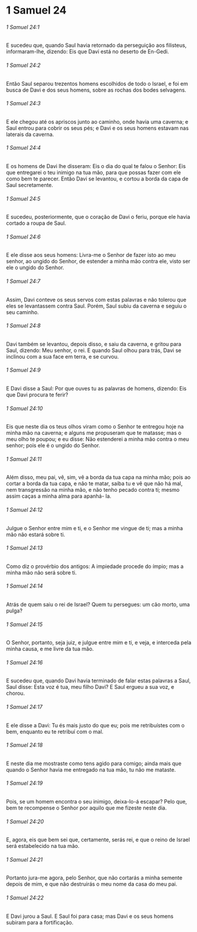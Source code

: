 # 1 Samuel 24

###### 1 Samuel 24:1

E sucedeu que, quando Saul havia retornado da perseguição aos filisteus, informaram-lhe, dizendo: Eis que Davi está no deserto de En-Gedi.

###### 1 Samuel 24:2

Então Saul separou trezentos homens escolhidos de todo o Israel, e foi em busca de Davi e dos seus homens, sobre as rochas dos bodes selvagens.

###### 1 Samuel 24:3

E ele chegou até os apriscos junto ao caminho, onde havia uma caverna; e Saul entrou para cobrir os seus pés; e Davi e os seus homens estavam nas laterais da caverna.

###### 1 Samuel 24:4

E os homens de Davi lhe disseram: Eis o dia do qual te falou o Senhor: Eis que entregarei o teu inimigo na tua mão, para que possas fazer com ele como bem te parecer. Então Davi se levantou, e cortou a borda da capa de Saul secretamente.

###### 1 Samuel 24:5

E sucedeu, posteriormente, que o coração de Davi o feriu, porque ele havia cortado a roupa de Saul.

###### 1 Samuel 24:6

E ele disse aos seus homens: Livra-me o Senhor de fazer isto ao meu senhor, ao ungido do Senhor, de estender a minha mão contra ele, visto ser ele o ungido do Senhor.

###### 1 Samuel 24:7

Assim, Davi conteve os seus servos com estas palavras e não tolerou que eles se levantassem contra Saul. Porém, Saul subiu da caverna e seguiu o seu caminho.

###### 1 Samuel 24:8

Davi também se levantou, depois disso, e saiu da caverna, e gritou para Saul, dizendo: Meu senhor, o rei. E quando Saul olhou para trás, Davi se inclinou com a sua face em terra, e se curvou.

###### 1 Samuel 24:9

E Davi disse a Saul: Por que ouves tu as palavras de homens, dizendo: Eis que Davi procura te ferir?

###### 1 Samuel 24:10

Eis que neste dia os teus olhos viram como o Senhor te entregou hoje na minha mão na caverna; e alguns me propuseram que te matasse; mas o meu olho te poupou; e eu disse: Não estenderei a minha mão contra o meu senhor; pois ele é o ungido do Senhor.

###### 1 Samuel 24:11

Além disso, meu pai, vê, sim, vê a borda da tua capa na minha mão; pois ao cortar a borda da tua capa, e não te matar, saiba tu e vê que não há mal, nem transgressão na minha mão, e não tenho pecado contra ti; mesmo assim caças a minha alma para apanhá- la.

###### 1 Samuel 24:12

Julgue o Senhor entre mim e ti, e o Senhor me vingue de ti; mas a minha mão não estará sobre ti.

###### 1 Samuel 24:13

Como diz o provérbio dos antigos: A impiedade procede do ímpio; mas a minha mão não será sobre ti.

###### 1 Samuel 24:14

Atrás de quem saiu o rei de Israel? Quem tu persegues: um cão morto, uma pulga?

###### 1 Samuel 24:15

O Senhor, portanto, seja juiz, e julgue entre mim e ti, e veja, e interceda pela minha causa, e me livre da tua mão.

###### 1 Samuel 24:16

E sucedeu que, quando Davi havia terminado de falar estas palavras a Saul, Saul disse: Esta voz é tua, meu filho Davi? E Saul ergueu a sua voz, e chorou.

###### 1 Samuel 24:17

E ele disse a Davi: Tu és mais justo do que eu; pois me retribuístes com o bem, enquanto eu te retribuí com o mal.

###### 1 Samuel 24:18

E neste dia me mostraste como tens agido para comigo; ainda mais que quando o Senhor havia me entregado na tua mão, tu não me mataste.

###### 1 Samuel 24:19

Pois, se um homem encontra o seu inimigo, deixa-lo-á escapar? Pelo que, bem te recompense o Senhor por aquilo que me fizeste neste dia.

###### 1 Samuel 24:20

E, agora, eis que bem sei que, certamente, serás rei, e que o reino de Israel será estabelecido na tua mão.

###### 1 Samuel 24:21

Portanto jura-me agora, pelo Senhor, que não cortarás a minha semente depois de mim, e que não destruirás o meu nome da casa do meu pai.

###### 1 Samuel 24:22

E Davi jurou a Saul. E Saul foi para casa; mas Davi e os seus homens subiram para a fortificação.

